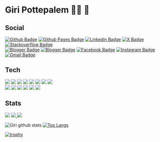 # Giri Pottepalem 👨‍💻 🎨

## Social
[![Github Badge](https://img.shields.io/badge/-Github-181717?style=flat&logo=Github&logoColor=white&link=https://github.com/gpottepalem)](https://github.com/gpottepalem)
[![Github Pages Badge](https://img.shields.io/badge/-Github&nbsp;Pages-222222?style=flat&logo=Githubpages&logoColor=white&link=https://gpottepalem.github.io/)](https://gpottepalem.github.io/)
[![Linkedin Badge](https://img.shields.io/badge/-LinkedIn-0A66C2?style=flat&logo=Linkedin&logoColor=white&link=https://www.linkedin.com/in/gpottepalem/)](https://www.linkedin.com/in/gpottepalem/)
[![X Badge](https://img.shields.io/badge/-Twitter-black?style=flat&logo=X&logoColor=white&link=https://www.twitter.com/gpottepalem/)](https://www.twitter.com/gpottepalem/)
[![Stackoverflow Badge](https://img.shields.io/badge/-Stackoverflow-F58025?style=flat&logo=stackoverflow&logoColor=black&link=https://stackoverflow.com/users/5127542/giridhar-pottepalem)](https://stackoverflow.com/users/5127542/giridhar-pottepalem)
<br/>
[![Blogger Badge](https://img.shields.io/badge/-Tech&nbsp;Blogger-FF5722?style=flat&logo=blogger&logoColor=white&link=https://giri-tech.blogspot.com/)](https://giri-tech.blogspot.com/)
[![Blogger Badge](https://img.shields.io/badge/-Art&nbsp;Blogger-FF5722?style=flat&logo=blogger&logoColor=white&link=https://soul-on-canvas.blogspot.com/)](https://soul-on-canvas.blogspot.com/)
[![Facebook Badge](https://img.shields.io/badge/-Facebook-0866FF?style=flat&logo=Facebook&logoColor=white&link=https://facebook.com/gpottepalem)](https://facebook.com/gpottepalem)
[![Instagram Badge](https://img.shields.io/badge/-Instagram-E4405F?style=flat&logo=Instagram&logoColor=white&link=https://instagram.com/gpottepalem)](https://instagram.com/gpottepalem)
[![Gmail Badge](https://img.shields.io/badge/-Gmail-EA4335?style=flat&logo=Gmail&logoColor=white&link=mailto:gpottepalem@gmail.com)](mailto:gpottepalem@gmail.com/)

## Tech
<!-- Refer for logo name, color etc. https://simpleicons.org/ -->
<p>
  <img src="https://img.shields.io/badge/Backend-Java-informational?style=flat&logo=java&logoColor=red&color=05122A" />
  <img src="https://img.shields.io/badge/Backend-Groovy-informational?style=flat&logo=apachegroovy&color=4298B8" />
  <img src="https://img.shields.io/badge/Spring-Framework-informational?style=flat&logo=spring&color=6DB33F" />
  <img src="https://img.shields.io/badge/Spring-Boot-informational?style=flat&logo=springboot&color=6DB33F" />
  <img src="https://img.shields.io/badge/ORM-Hibernate-informational?style=flat&logo=hibernate&color=59666C" />
  <img src="https://img.shields.io/badge/DB-PostgreSQL-informational?style=flat&logo=postgresql&color=4169E1" />
  <img src="https://img.shields.io/badge/Build-Maven-informational?style=flat&logo=apachemaven&color=C71A36" />
  <img src="https://img.shields.io/badge/Build-Gradle-informational?style=flat&logo=gradle&color=02303A" />
<br/>
  <img src="https://img.shields.io/badge/Cloud-Amazon&nbsp;AWS-informational?style=flat&logo=amazonaws&color=232F3E" />
  <img src="https://img.shields.io/badge/Container-Docker-informational?style=flat&logo=docker&color=2496ED" />
  <img src="https://img.shields.io/badge/Workload-Kubernetes-informational?style=flat&logo=kubernetes&color=326CE5" />
  <img src="https://img.shields.io/badge/CI-Concourse-informational?style=flat&logo=concourse&color=3398DC" />
  <img src="https://img.shields.io/badge/CI-Jenkins-informational?style=flat&logo=jenkins&color=D24939" />
  <img src="https://img.shields.io/badge/Monitor-Datadog-informational?style=flat&logo=datadog&color=632CA6" />
</p>

## Stats

<p>
  <img src="http://views.whatilearened.today/views/github/gpottepalem/views.svg" />
  <a href="https://github.com/gpottepalem/">
    <img src="https://img.shields.io/github/followers/gpottepalem?color=%234CC61E&label=GitHub%20Followers%20%3A" />
  </a>
  <a href="https://github.com/gpottepalem?tab=repositories">
    <img src="https://badges.frapsoft.com/os/v2/open-source.svg?v=103" />
  </a>
</p>

![Giri github stats](https://github-readme-stats.vercel.app/api?username=gpottepalem&show_icons=true&theme=algolia)
[![Top Langs](https://github-readme-stats.vercel.app/api/top-langs/?username=gpottepalem&theme=algolia&hide=PlpgSQL,jupyter%20notebook,html)](https://github.com/anuraghazra/github-readme-stats)

[![trophy](https://github-profile-trophy.vercel.app/?username=gpottepalem&theme=algolia)](https://github.com/ryo-ma/github-profile-trophy)
<!--
**gpottepalem/gpottepalem** is a ✨ _special_ ✨ repository because its `README.md` (this file) appears on your GitHub profile.

Here are some ideas to get you started:

- 🔭 I’m currently working on ...
- 🌱 I’m currently learning ...
- 👯 I’m looking to collaborate on ...
- 🤔 I’m looking for help with ...
- 💬 Ask me about ...
- 📫 How to reach me: ...
- 😄 Pronouns: ...
- ⚡ Fun fact: ...
-->
